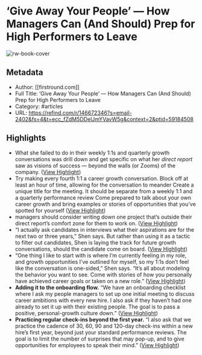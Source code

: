 # ‘Give Away Your People’ — How Managers Can (And Should) Prep for High Performers to Leave

![rw-book-cover](https://assets.proof.pub/2056/firstround%2FPortrait.jpeg)

## Metadata
- Author: [[firstround.com]]
- Full Title: ‘Give Away Your People’ — How Managers Can (And Should) Prep for High Performers to Leave
- Category: #articles
- URL: https://refind.com/r/146672346?s=email-2402&fs=4&t=ecc_fZdM5DDelJmYVavW5g&context=2&ptid=59184508

## Highlights
- What she failed to do in their weekly 1:1s and quarterly growth conversations was drill down and get specific on what her *direct report* saw as visions of success — beyond the walls (or Zooms) of the company. ([View Highlight](https://read.readwise.io/read/01h3ctw9fdqkmc7n4cz5ef5m18))
- Try making every fourth 1:1 a career growth conversation. Block off at least an hour of time, allowing for the conversation to meander
  Create a unique title for the meeting. It should be separate from a weekly 1:1 and a quarterly performance review
  Come prepared to talk about your own career growth and bring examples or stories of opportunities that you’ve spotted for yourself ([View Highlight](https://read.readwise.io/read/01h3ctywh9b692qxqxm4dkx88a))
- managers should consider writing down one project that’s outside their direct report’s comfort zone for them to work on. ([View Highlight](https://read.readwise.io/read/01h3ctzf58pfp19xmzy8a57r05))
- “I actually ask candidates in interviews what their aspirations are for the next two or three years,” Shen says.
  But rather than using it as a tactic to filter out candidates, Shen is laying the track for future growth conversations, should the candidate come on board. ([View Highlight](https://read.readwise.io/read/01h3ctzvn6cvanq3w0sv1044zm))
- “One thing I like to start with is where I’m currently feeling in my role, and growth opportunities I’ve outlined for myself, so my 1:1s don’t feel like the conversation is one-sided,” Shen says. “It’s all about modeling the behavior you want to see. Come with stories of how you personally have achieved career goals or taken on a new role.” ([View Highlight](https://read.readwise.io/read/01h3cv0ambgt8fr5v8k7y5x7pq))
- **Adding it to the onboarding flow.** “We have an onboarding checklist where I ask my people managers to set up one initial meeting to discuss career ambitions with every new hire. I also ask if they haven’t had one already to set it up with their existing people. The goal is to pass a positive, personal-growth culture down.” ([View Highlight](https://read.readwise.io/read/01h3cv1wt59svcbyfwe4fd4g7j))
- **Practicing regular check-ins beyond the first year.** “I also ask that we practice the cadence of 30, 60, 90 and 120-day check-ins within a new hire’s first year, beyond just your standard performance reviews. The goal is to limit the number of surprises that may pop-up, and to give opportunities for employees to speak their mind.” ([View Highlight](https://read.readwise.io/read/01h3cv2467jwgn17e3h3p24wr3))
